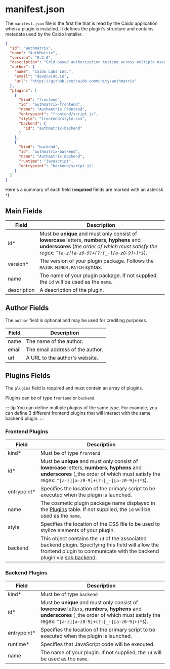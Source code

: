# manifest.json

The `manifest.json` file is the first file that is read by the Caido application when a plugin is installed. It defines the plugin's structure and contains metadata used by the Caido installer.

```json
{
  "id": "authmatrix",
  "name": "AuthMatrix",
  "version": "0.2.0",
  "description": "Grid-based authorization testing across multiple users and roles.",
  "author": {
    "name": "Caido Labs Inc.",
    "email": "dev@caido.io",
    "url": "https://github.com/caido-community/authmatrix"
  },
  "plugins": [
    {
      "kind": "frontend",
      "id": "authmatrix-frontend",
      "name": "Authmatrix Frontend",
      "entrypoint": "frontend/script.js",
      "style": "frontend/style.css",
      "backend": {
        "id": "authmatrix-backend"
      }
    },
    {
      "kind": "backend",
      "id": "authmatrix-backend",
      "name": "Authmatrix Backend",
      "runtime": "javascript",
      "entrypoint": "backend/script.js"
    }
  ]
}
```

Here's a summary of each field (**required** fields are marked with an asterisk `*`)

## Main Fields

Field|Description
---|---
id*|Must be **unique** and must only consist of **lowercase** letters, **numbers**, **hyphens** and **underscores** (_the order of which must satisfy the regex: `^[a-z][a-z0-9]+(?:[_-][a-z0-9]+)*$`_).
version*|The version of your plugin package. Follows the `MAJOR.MINOR.PATCH` syntax.
name|The name of your plugin package. If not supplied, the `id` will be used as the `name`.
description|A description of the plugin.

## Author Fields

The `author` field is optional and may be used for crediting purposes.

Field|Description
---|---
name|The name of the author.
email|The email address of the author.
url|A URL to the author's website.

## Plugins Fields

The `plugins` field is required and must contain an array of plugins.

Plugins can be of type `frontend` or `backend`.

::: tip
You can define multiple plugins of the same type. For example, you can define 3 different frontend plugins that will interact with the same backend plugin.
:::

### Frontend Plugins

Field|Description
---|---
kind*| Must be of type `frontend`
id*|Must be **unique** and must only consist of **lowercase** letters, **numbers**, **hyphens** and **underscores** (_the order of which must satisfy the regex: `^[a-z][a-z0-9]+(?:[_-][a-z0-9]+)*$`).
entrypoint*|Specifies the location of the primary script to be executed when the plugin is launched.
name|The cosmetic plugin package name displayed in the [Plugins](https://docs.caido.io/reference/features/workspace/plugins.html) table. If not supplied, the `id` will be used as the `name`.
style|Specifies the location of the CSS file to be used to stylize elements of your plugin.
backend|This object contains the `id` of the associated backend plugin. Specifying this field will allow the frontend plugin to communicate with the backend plugin via [sdk.backend](/reference/sdks/frontend/#backend).

### Backend Plugins

Field|Description
---|---
kind*| Must be of type `backend`
id*|Must be **unique** and must only consist of **lowercase** letters, **numbers**, **hyphens** and **underscores** (_the order of which must satisfy the regex: `^[a-z][a-z0-9]+(?:[_-][a-z0-9]+)*$`).
entrypoint*|Specifies the location of the primary script to be executed when the plugin is launched.
runtime*|Specifies that JavaScript code will be executed.
name|The name of your plugin. If not supplied, the `id` will be used as the `name`.
